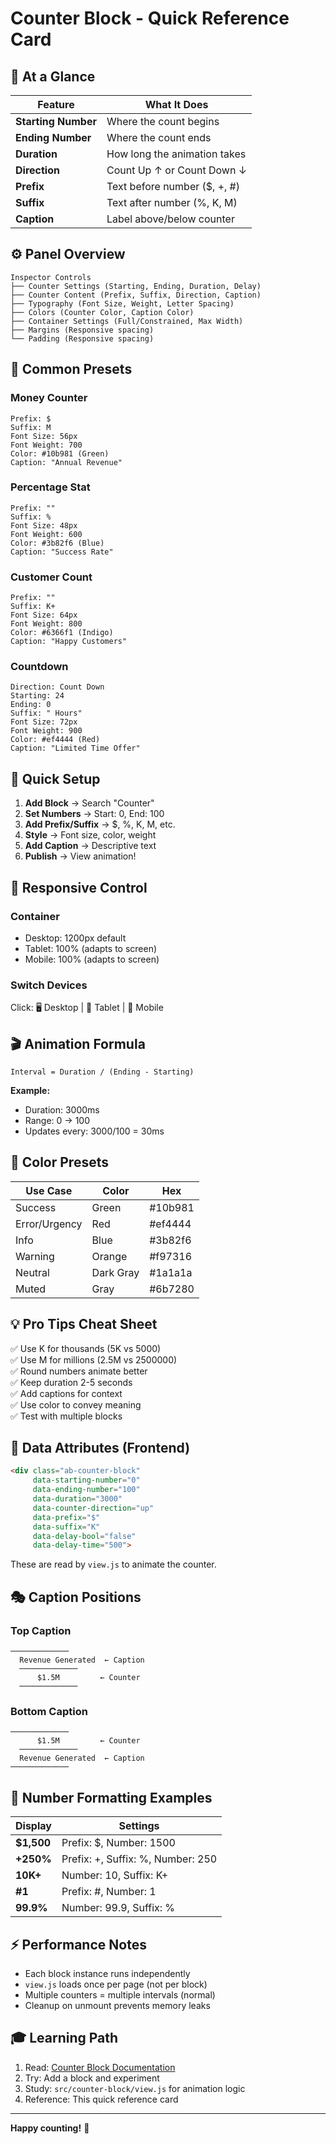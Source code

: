 # Counter Block - Quick Reference Card

## 🎯 At a Glance

| Feature | What It Does |
|---------|--------------|
| **Starting Number** | Where the count begins |
| **Ending Number** | Where the count ends |
| **Duration** | How long the animation takes |
| **Direction** | Count Up ↑ or Count Down ↓ |
| **Prefix** | Text before number ($, +, #) |
| **Suffix** | Text after number (%, K, M) |
| **Caption** | Label above/below counter |

## ⚙️ Panel Overview

```
Inspector Controls
├── Counter Settings (Starting, Ending, Duration, Delay)
├── Counter Content (Prefix, Suffix, Direction, Caption)
├── Typography (Font Size, Weight, Letter Spacing)
├── Colors (Counter Color, Caption Color)
├── Container Settings (Full/Constrained, Max Width)
├── Margins (Responsive spacing)
└── Padding (Responsive spacing)
```

## 🎨 Common Presets

### Money Counter
```
Prefix: $
Suffix: M
Font Size: 56px
Font Weight: 700
Color: #10b981 (Green)
Caption: "Annual Revenue"
```

### Percentage Stat
```
Prefix: ""
Suffix: %
Font Size: 48px
Font Weight: 600
Color: #3b82f6 (Blue)
Caption: "Success Rate"
```

### Customer Count
```
Prefix: ""
Suffix: K+
Font Size: 64px
Font Weight: 800
Color: #6366f1 (Indigo)
Caption: "Happy Customers"
```

### Countdown
```
Direction: Count Down
Starting: 24
Ending: 0
Suffix: " Hours"
Font Size: 72px
Font Weight: 900
Color: #ef4444 (Red)
Caption: "Limited Time Offer"
```

## 🚀 Quick Setup

1. **Add Block** → Search "Counter"
2. **Set Numbers** → Start: 0, End: 100
3. **Add Prefix/Suffix** → $, %, K, M, etc.
4. **Style** → Font size, color, weight
5. **Add Caption** → Descriptive text
6. **Publish** → View animation!

## 📱 Responsive Control

### Container
- Desktop: 1200px default
- Tablet: 100% (adapts to screen)
- Mobile: 100% (adapts to screen)

### Switch Devices
Click: 🖥️ Desktop | 📱 Tablet | 📱 Mobile

## 🎬 Animation Formula

```
Interval = Duration / (Ending - Starting)
```

**Example:**
- Duration: 3000ms
- Range: 0 → 100
- Updates every: 3000/100 = 30ms

## 🎨 Color Presets

| Use Case | Color | Hex |
|----------|-------|-----|
| Success | Green | #10b981 |
| Error/Urgency | Red | #ef4444 |
| Info | Blue | #3b82f6 |
| Warning | Orange | #f97316 |
| Neutral | Dark Gray | #1a1a1a |
| Muted | Gray | #6b7280 |

## 💡 Pro Tips Cheat Sheet

✅ Use K for thousands (5K vs 5000)  
✅ Use M for millions (2.5M vs 2500000)  
✅ Round numbers animate better  
✅ Keep duration 2-5 seconds  
✅ Add captions for context  
✅ Use color to convey meaning  
✅ Test with multiple blocks  

## 🔑 Data Attributes (Frontend)

```html
<div class="ab-counter-block"
     data-starting-number="0"
     data-ending-number="100"
     data-duration="3000"
     data-counter-direction="up"
     data-prefix="$"
     data-suffix="K"
     data-delay-bool="false"
     data-delay-time="500">
```

These are read by `view.js` to animate the counter.

## 🎭 Caption Positions

### Top Caption
```
─────────────
  Revenue Generated  ← Caption
  ─────────────
      $1.5M         ← Counter
  ─────────────
```

### Bottom Caption
```
─────────────
      $1.5M         ← Counter
  ─────────────
  Revenue Generated  ← Caption
─────────────
```

## 🔢 Number Formatting Examples

| Display | Settings |
|---------|----------|
| **$1,500** | Prefix: $, Number: 1500 |
| **+250%** | Prefix: +, Suffix: %, Number: 250 |
| **10K+** | Number: 10, Suffix: K+ |
| **#1** | Prefix: #, Number: 1 |
| **99.9%** | Number: 99.9, Suffix: % |

## ⚡ Performance Notes

- Each block instance runs independently
- `view.js` loads once per page (not per block)
- Multiple counters = multiple intervals (normal)
- Cleanup on unmount prevents memory leaks

## 🎓 Learning Path

1. Read: [Counter Block Documentation](./COUNTER_BLOCK_DOCUMENTATION.md)
2. Try: Add a block and experiment
3. Study: `src/counter-block/view.js` for animation logic
4. Reference: This quick reference card

---

**Happy counting!** 🚀

